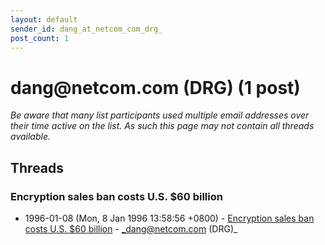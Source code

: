 ```yaml
---
layout: default
sender_id: dang_at_netcom_com_drg_
post_count: 1
---
```


# dang<span>@</span>netcom.com (DRG) (1 post)

_Be aware that many list participants used multiple email addresses over their time active on the list. As such this page may not contain all threads available._

## Threads

### Encryption sales ban costs U.S. $60 billion
+ 1996-01-08 (Mon, 8 Jan 1996 13:58:56 +0800) - [Encryption sales ban costs U.S. $60 billion](/archive/1996/01/8a9f0b3f13326d189bd805c01583a44ac95411f86713620f0a22a033b4c93b3e) - _dang@netcom.com (DRG)_

